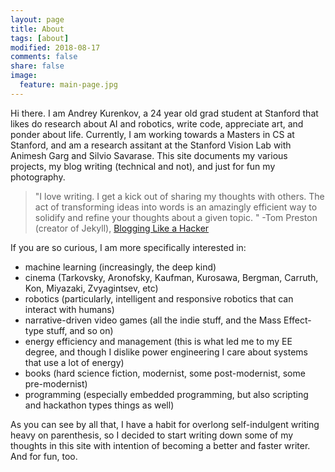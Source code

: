 ```yaml
---
layout: page
title: About
tags: [about]
modified: 2018-08-17
comments: false
share: false
image:
  feature: main-page.jpg
---
```


Hi there. I am Andrey Kurenkov, a 24 year old grad student at Stanford that likes do research about AI and robotics, write code, appreciate art, and ponder about life. Currently, I am working towards a Masters in CS at Stanford, and am a research assitant at the Stanford Vision Lab with Animesh Garg and Silvio Savarase. This site documents my various projects, my blog writing (technical and not), and just for fun my photography.

> "I love writing. I get a kick out of sharing my thoughts with others. The act of transforming ideas into words is an amazingly efficient way to solidify and refine your thoughts about a given topic. " -Tom Preston (creator of Jekyll), [Blogging Like a Hacker](http://tom.preston-werner.com/2008/11/17/blogging-like-a-hacker.html)

If you are so curious, I am more specifically interested in: 

* machine learning (increasingly, the  deep kind)
* cinema (Tarkovsky, Aronofsky, Kaufman, Kurosawa, Bergman, Carruth, Kon, Miyazaki, Zvyagintsev, etc)
* robotics (particularly, intelligent and responsive robotics that can interact with humans)
* narrative-driven video games (all the indie stuff, and the Mass Effect-type stuff, and so on)
* energy efficiency and management (this is what led me to my EE degree, and though I dislike power engineering I care about systems that use a lot of energy)
* books (hard science fiction, modernist, some post-modernist, some pre-modernist)
* programming (especially embedded programming, but also scripting and hackathon types things as well)

As you can see by all that, I have a habit for overlong self-indulgent writing heavy on parenthesis, so I decided to start writing down some of my thoughts in this site with intention of becoming a better and faster writer. And for fun, too.



